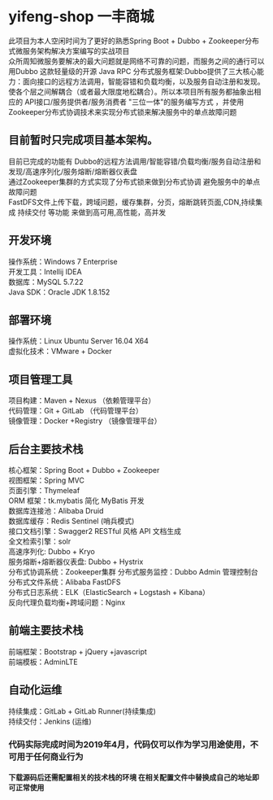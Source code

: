 # yifeng-shop  一丰商城   
此项目为本人空闲时间为了更好的熟悉Spring Boot + Dubbo + Zookeeper分布式微服务架构解决方案编写的实战项目     
众所周知微服务要解决的最大问题就是网络不可靠的问题，而服务之间的通行可以用Dubbo 这款轻量级的开源 Java RPC 分布式服务框架:Dubbo提供了三大核心能力：面向接口的远程方法调用，智能容错和负载均衡，以及服务自动注册和发现。 使各个层之间解耦合（或者最大限度地松耦合）。所以本项目所有服务都抽象出相应的 API接口/服务提供者/服务消费者 "三位一体"的服务编写方式 ，并使用Zookeeper分布式协调技术来实现分布式锁来解决服务中的单点故障问题    
 
## 目前暂时只完成项目基本架构。  
目前已完成的功能有 Dubbo的远程方法调用/智能容错/负载均衡/服务自动注册和发现/高速序列化/服务熔断/熔断器仪表盘    
通过Zookeeper集群的方式实现了分布式锁来做到分布式协调 避免服务中的单点故障问题   
FastDFS文件上传下载，跨域问题，缓存集群，分页，熔断跳转页面,CDN,持续集成 持续交付 等功能  来做到高可用,高性能，高并发    

## 开发环境
操作系统：Windows 7 Enterprise  
开发工具：Intellij IDEA  
数据库：MySQL 5.7.22  
Java SDK：Oracle JDK 1.8.152  
## 部署环境
操作系统：Linux Ubuntu Server 16.04 X64   
虚拟化技术：VMware + Docker   
## 项目管理工具
项目构建：Maven + Nexus    （依赖管理平台）  
代码管理：Git + GitLab     （代码管理平台）  
镜像管理：Docker +Registry （镜像管理平台）  
## 后台主要技术栈
核心框架：Spring Boot + Dubbo + Zookeeper  
视图框架：Spring MVC   
页面引擎：Thymeleaf  
ORM 框架：tk.mybatis 简化 MyBatis 开发  
数据库连接池：Alibaba Druid  
数据库缓存：Redis Sentinel   (哨兵模式)  
接口文档引擎：Swagger2 RESTful 风格 API 文档生成  
全文检索引擎：solr  
高速序列化: Dubbo + Kryo  
服务熔断+熔断器仪表盘: Dubbo + Hystrix  
分布式协调系统：Zookeeper集群 
分布式服务监控：Dubbo Admin 管理控制台  
分布式文件系统：Alibaba FastDFS  
分布式日志系统：ELK（ElasticSearch + Logstash + Kibana）  
反向代理负载均衡+跨域问题：Nginx  
## 前端主要技术栈 
前端框架：Bootstrap + jQuery +javascript  
前端模板：AdminLTE  
## 自动化运维
持续集成：GitLab + GitLab Runner(持续集成)  
持续交付：Jenkins               (运维) 

### 代码实际完成时间为2019年4月，代码仅可以作为学习用途使用，不可用于任何商业行为   
#### 下载源码后还需配置相关的技术栈的环境 在相关配置文件中替换成自己的地址即可正常使用  
